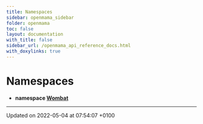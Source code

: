 ```yaml
---
title: Namespaces
sidebar: openmama_sidebar
folder: openmama
toc: false
layout: documentation
with_title: false
sidebar_url: /openmama_api_reference_docs.html
with_doxylinks: true
---
```


# Namespaces




* **namespace [Wombat](namespaceWombat.html)** 



-------------------------------

Updated on 2022-05-04 at 07:54:07 +0100

